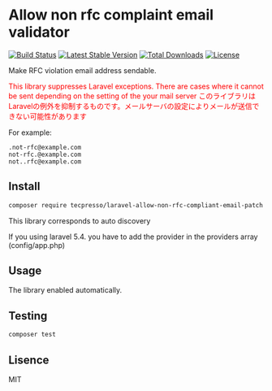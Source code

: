 # Allow non rfc complaint email validator

[![Build Status](https://travis-ci.org/tecpresso/laravel-allow-non-rfc-compliant-email-patch.svg?branch=master)](https://travis-ci.org/tecpresso/laravel-allow-non-rfc-compliant-email-patch)
[![Latest Stable Version](https://poser.pugx.org/tecpresso/laravel-allow-non-rfc-compliant-email-patch/version)](https://packagist.org/packages/tecpresso/laravel-allow-non-rfc-compliant-email-patch)
[![Total Downloads](https://poser.pugx.org/tecpresso/laravel-allow-non-rfc-compliant-email-patch/downloads)](https://packagist.org/packages/tecpresso/laravel-allow-non-rfc-compliant-email-patch)
[![License](https://poser.pugx.org/tecpresso/laravel-allow-non-rfc-compliant-email-patch/license)](https://packagist.org/packages/tecpresso/laravel-allow-non-rfc-compliant-email-patch)

Make RFC violation email address sendable.

<span style="color: red; ">This library suppresses Laravel exceptions. There are cases where it cannot be sent depending on the setting of the your mail server</span>
<span style="color: red; ">このライブラリはLaravelの例外を抑制するものです。メールサーバの設定によりメールが送信できない可能性があります</span>

For example:

```
.not-rfc@example.com
not-rfc.@example.com
not..rfc@example.com

```


## Install

```bash
composer require tecpresso/laravel-allow-non-rfc-compliant-email-patch
```

This library corresponds to auto discovery

If you using laravel 5.4. you have to add the provider in the providers array (config/app.php)



## Usage

The library enabled automatically.


## Testing

```bash
composer test
```

## Lisence

MIT
